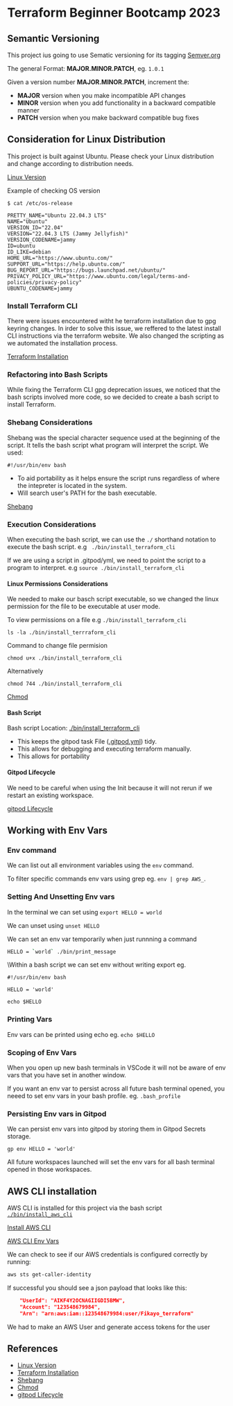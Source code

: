 # Terraform Beginner Bootcamp 2023


## Semantic Versioning

This project ius going to use Sematic versioning for its tagging    [Semver.org](https://semver.org/)   

The general Format:
**MAJOR.MINOR.PATCH**, eg. `1.0.1`  

Given a version number **MAJOR.MINOR.PATCH**, increment the:
- **MAJOR** version when you make incompatible API changes 
- **MINOR** version when you add functionality in a backward compatible manner
- **PATCH** version when you make backward compatible bug fixes

## Consideration for Linux Distribution

This project is built against Ubuntu. Please check your Linux distribution and change according to distribution needs.

[Linux Version](https://linuxize.com/post/how-to-check-linux-version/)  

Example of checking OS version
```
$ cat /etc/os-release

PRETTY_NAME="Ubuntu 22.04.3 LTS"
NAME="Ubuntu"
VERSION_ID="22.04"
VERSION="22.04.3 LTS (Jammy Jellyfish)"
VERSION_CODENAME=jammy
ID=ubuntu
ID_LIKE=debian
HOME_URL="https://www.ubuntu.com/"
SUPPORT_URL="https://help.ubuntu.com/"
BUG_REPORT_URL="https://bugs.launchpad.net/ubuntu/"
PRIVACY_POLICY_URL="https://www.ubuntu.com/legal/terms-and-policies/privacy-policy"
UBUNTU_CODENAME=jammy
```

### Install Terraform CLI
There were issues encountered witht he terraform installation due to gpg keyring changes. In irder to solve this issue, we reffered to the latest install CLI  instructions via the terraform website. We also changed the scripting as we automated the installation process.

[Terraform Installation](https://developer.hashicorp.com/terraform/tutorials/aws-get-started/install-cli)


### Refactoring into Bash Scripts

While fixing the Terraform CLI gpg deprecation issues, we noticed that the bash scripts involved more code, so we decided to create a bash script to install Terraform. 

### Shebang Considerations
Shebang was the special character sequence used at the beginning of the script. It tells the bash script what program will interpret the script.
We used:
```
#!/usr/bin/env bash
```

- To aid portability  as it helps ensure the script runs regardless of where the intepreter is located in the system.
- Will search user's PATH for the bash executable.

[Shebang](https://en.wikipedia.org/wiki/Shebang_(Unix)) 

### Execution Considerations
When executing the bash script, we can use the `./` shorthand notation to execute the bash script.
e.g ` ./bin/install_terraform_cli`

If we are using a script in .gitpod/yml, we need to point the script to a program to interpret. 
e.g `source ./bin/install_terraform_cli`

#### Linux Permissions Considerations
We needed to make our basch script executable, so we changed the linux permission for the file to be executable at user mode.

To view permissions on a file e.g `./bin/install_terraform_cli`

```
ls -la ./bin/install_terrraform_cli
```

Command to change file permision

```
chmod u+x ./bin/install_terraform_cli
```
Alternatively

```
chmod 744 ./bin/install_terraform_cli
```

[Chmod](https://en.wikipedia.org/wiki/Chmod)

#### Bash Script 
Bash script Location: [./bin/install_terraform_cli](./bin/install_terraform_cli)



- This keeps the gitpod task File ([.gitpod.yml](.gitpod.yml)) tidy.
- This allows for debugging and executing terraform manually.
- This allows for portability

#### Gitpod Lifecycle
We need to be careful when using the Init because it will not rerun if we restart an existing workspace.

[gitpod Lifecycle](https://www.gitpod.io/docs/configure/workspaces/tasks)

## Working with Env Vars

### Env command
We can list out all environment variables using the `env` command.

To filter specific commands env vars using grep eg. `env | grep AWS_`.

### Setting And Unsetting Env vars

In the terminal we can set using `export HELLO = world`

We can unset using `unset HELLO `

We can set an env var temporarily when just runnning a command
```sh
HELLO = `world` ./bin/print_message
```

\Within a bash script we can set env without writing export eg.

```
#!/usr/bin/env bash

HELLO = 'world'

echo $HELLO
```

### Printing  Vars

Env vars can be printed using echo eg. `echo $HELLO`

### Scoping of Env Vars
When you open up new bash terminals in VSCode it will not be aware of env vars that you have set in another window.

If you want an env var to persist across all future bash terminal opened, you neeed to set env vars in your bash profile. eg. `.bash_profile`

### Persisting Env vars in Gitpod
We can persist env vars into gitpod by storing them in Gitpod Secrets storage.
```
gp env HELLO = 'world'
```
All future workspaces launched will set the env vars for all bash terminal opened in those workspaces.

## AWS CLI installation
AWS CLI is installed for this project via the bash script [`./bin/install_aws_cli`](./bin/install_aws_cli)

[Install AWS CLI](https://docs.aws.amazon.com/cli/v1/userguide/install-linux.html)

[AWS CLI Env Vars](https://docs.aws.amazon.com/cli/latest/userguide/cli-configure-envvars.html)

We can check to see if our AWS credentials is configured correctly by running:
```sh
aws sts get-caller-identity
```
If successful you should see a json payload that looks like this:

```json
    "UserId": "AIKF4Y2OCNAGIIGDI5BMW",
    "Account": "123548679984",
    "Arn": "arn:aws:iam::123548679984:user/Fikayo_terraform"
```

We had to make an AWS User and generate access tokens for the user 

## References 
- [Linux Version](https://linuxize.com/post/how-to-check-linux-version/)    
- [Terraform Installation](https://developer.hashicorp.com/terraform/tutorials/aws-get-started/install-cli)
- [Shebang](https://en.wikipedia.org/wiki/Shebang_(Unix))   
- [Chmod](https://en.wikipedia.org/wiki/Chmod)  
- [gitpod Lifecycle](https://www.gitpod.io/docs/configure/workspaces/tasks)
